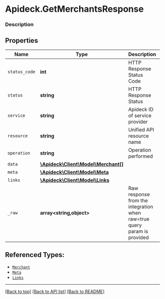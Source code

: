 # Apideck.GetMerchantsResponse

### Description

## Properties
Name | Type | Description | Notes
------------ | ------------- | ------------- | -------------
`status_code` | **int** | HTTP Response Status Code | 
`status` | **string** | HTTP Response Status | 
`service` | **string** | Apideck ID of service provider | 
`resource` | **string** | Unified API resource name | 
`operation` | **string** | Operation performed | 
`data` | [**\Apideck\Client\Model\Merchant[]**](Merchant.md) |  | 
`meta` | [**\Apideck\Client\Model\Meta**](Meta.md) |  | [optional] 
`links` | [**\Apideck\Client\Model\Links**](Links.md) |  | [optional] 
`_raw` | **array&lt;string,object&gt;** | Raw response from the integration when raw=true query param is provided | [optional] 





## Referenced Types:





* [`Merchant`](Merchant.md)
* [`Meta`](Meta.md)
* [`Links`](Links.md)


---

[[Back to top]](#) [[Back to API list]](../../../../README.md#documentation-for-api-endpoints) [[Back to README]](../../../../README.md)


